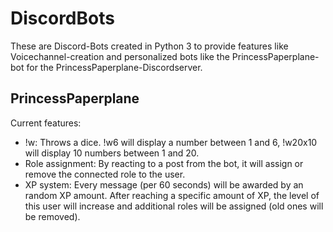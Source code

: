 # DiscordBots
These are Discord-Bots created in Python 3 to provide features like Voicechannel-creation and personalized bots like the PrincessPaperplane-bot for the PrincessPaperplane-Discordserver.

## PrincessPaperplane
Current features:
* !w: Throws a dice. !w6 will display a number between 1 and 6, !w20x10 will display 10 numbers between 1 and 20.
* Role assignment: By reacting to a post from the bot, it will assign or remove the connected role to the user.
* XP system: Every message (per 60 seconds) will be awarded by an random XP amount. After reaching a specific amount of XP, the level of this user will increase and additional roles will be assigned (old ones will be removed).

